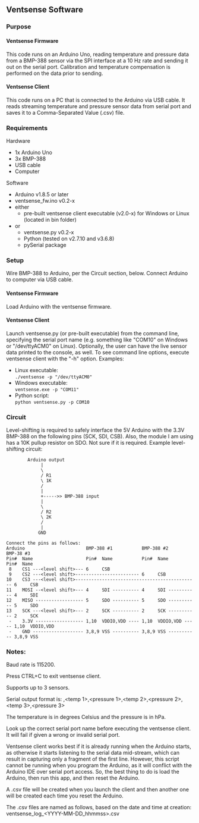 ## Ventsense Software

### Purpose
#### Ventsense Firmware
This code runs on an Arduino Uno, reading temperature and pressure data from a BMP-388 sensor 
via the SPI interface at a 10 Hz rate and sending it out on the serial port. Calibration and 
temperature compensation is performed on the data prior to sending.

#### Ventsense Client
This code runs on a PC that is connected to the Arduino via USB cable. It reads streaming 
temperature and pressure sensor data from serial port and saves it to a Comma-Separated 
Value (.csv) file. 


### Requirements
Hardware  
   - 1x Arduino Uno
   - 3x BMP-388
   - USB cable
   - Computer
    
Software  
   - Arduino v1.8.5 or later
   - ventsense_fw.ino v0.2-x
   - either
     - pre-built ventsense client executable (v2.0-x) for Windows or Linux (located in bin folder)
   - or
     - ventsense.py v0.2-x
     - Python (tested on v2.7.10 and v3.6.8)
     - pySerial package
    
### Setup
Wire BMP-388 to Arduino, per the Circuit section, below. Connect Arduino to computer via USB cable.

#### Ventsense Firmware
Load Arduino with the ventsense firmware.

#### Ventsense Client
Launch ventsense.py (or pre-built executable) from the command line, specifying the serial port name 
(e.g. something like "COM10" on Windows or "/dev/ttyACM0" on Linux). Optionally, the user can have 
the live sensor data printed to the console, as well. To see command line options, execute ventsense
client with the "-h" option. Examples:  
- Linux executable:  
   `./ventsense -p "/dev/ttyACM0"`  
- Windows executable:  
   `ventsense.exe -p "COM11"`  
- Python script:  
   `python ventsense.py -p COM10`


### Circuit
Level-shifting is required to safely interface the 5V Arduino with the 3.3V BMP-388 on the following 
pins (SCK, SDI, CSB). Also, the module I am using has a 10K pullup resistor on SDO. Not sure if it is 
required. Example level-shifting circuit:
```
        Arduino output
             |
             \
             / R1
             \ 1K
             /
             |
             +----->> BMP-388 input
             |
             \
             / R2
             \ 2K
             /
             |
            GND
 
Connect the pins as follows:
Arduino                       BMP-388 #1           BMP-388 #2            BMP-38 #3
Pin#  Name                    Pin#  Name           Pin#  Name            Pin#  Name
 8    CS1 ---<level shift>--- 6     CSB                                            
 9    CS2 ---<level shift>------------------------ 6     CSB                       
10    CS3 ---<level shift>---------------------------------------------- 6     CSB
11    MOSI --<level shift>--- 4     SDI ---------- 4     SDI ----------- 4     SDI
12    MISO ------------------ 5     SDO ---------- 5     SDO ----------- 5     SDO
13    SCK ---<level shift>--- 2     SCK ---------- 2     SCK ----------- 2     SCK
 -    3.3V ------------------ 1,10  VDDIO,VDD ---- 1,10  VDDIO,VDD ----- 1,10  VDDIO,VDD
 -    GND ------------------- 3,8,9 VSS ---------- 3,8,9 VSS ----------- 3,8,9 VSS      
``` 
      
### Notes:
Baud rate is 115200.

Press CTRL+C to exit ventsense client.
 
Supports up to 3 sensors.

Serial output format is:
<timestamp>,<temp 1>,<pressure 1>,<temp 2>,<pressure 2>,<temp 3>,<pressure 3>

The temperature is in degrees Celsius and the pressure is in hPa.

Look up the correct serial port name before executing the ventsense client. It will fail if given a
wrong or invalid serial port.

Ventsense client works best if it is already running when the Arduino starts, as otherwise it starts
listening to the serial data mid-stream, which can result in capturing only a fragment of the first 
line. However, this script cannot be running when you program the Arduino, as it will conflict with 
the Arduino IDE over serial port access. So, the best thing to do is load the Arduino, then run this 
app, and then reset the Arduino.

A .csv file will be created when you launch the client and then another one will be created each 
time you reset the Arduino.

The .csv files are named as follows, based on the date and time at creation:
    ventsense_log_<YYYY-MM-DD_hhmmss>.csv 

